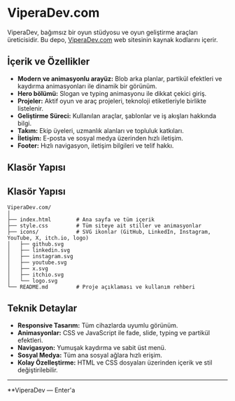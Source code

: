 # ViperaDev.com

ViperaDev, bağımsız bir oyun stüdyosu ve oyun geliştirme araçları üreticisidir. Bu depo, [ViperaDev.com](https://viperadev.com) web sitesinin kaynak kodlarını içerir.

## İçerik ve Özellikler

- **Modern ve animasyonlu arayüz:** Blob arka planlar, partikül efektleri ve kaydırma animasyonları ile dinamik bir görünüm.
- **Hero bölümü:** Slogan ve typing animasyonu ile dikkat çekici giriş.
- **Projeler:** Aktif oyun ve araç projeleri, teknoloji etiketleriyle birlikte listelenir.
- **Geliştirme Süreci:** Kullanılan araçlar, şablonlar ve iş akışları hakkında bilgi.
- **Takım:** Ekip üyeleri, uzmanlık alanları ve topluluk katkıları.
- **İletişim:** E-posta ve sosyal medya üzerinden hızlı iletişim.
- **Footer:** Hızlı navigasyon, iletişim bilgileri ve telif hakkı.

## Klasör Yapısı

## Klasör Yapısı

```
ViperaDev.com/
│
├── index.html        # Ana sayfa ve tüm içerik
├── style.css         # Tüm siteye ait stiller ve animasyonlar
├── icons/            # SVG ikonlar (GitHub, LinkedIn, Instagram, YouTube, X, itch.io, logo)
│   ├── github.svg
│   ├── linkedin.svg
│   ├── instagram.svg
│   ├── youtube.svg
│   ├── x.svg
│   ├── itchio.svg
│   └── logo.svg
└── README.md         # Proje açıklaması ve kullanım rehberi
```

## Teknik Detaylar

- **Responsive Tasarım:** Tüm cihazlarda uyumlu görünüm.
- **Animasyonlar:** CSS ve JavaScript ile fade, slide, typing ve partikül efektleri.
- **Navigasyon:** Yumuşak kaydırma ve sabit üst menü.
- **Sosyal Medya:** Tüm ana sosyal ağlara hızlı erişim.
- **Kolay Özelleştirme:** HTML ve CSS dosyaları üzerinden içerik ve stil değiştirilebilir.

---

**ViperaDev — Enter'a


